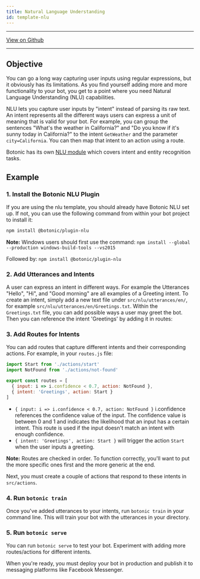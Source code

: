 ```yaml
---
title: Natural Language Understanding
id: template-nlu
---
```


---

[<u>View on Github</u>](https://github.com/hubtype/botonic/tree/master/packages/botonic-cli/templates/nlu)

---

## Objective

You can go a long way capturing user inputs using regular expressions, but it obviously has its limitations. As you find yourself adding more and more functionality to your bot, you get to a point where you need Natural Language Understanding (NLU) capabilities.

NLU lets you capture user inputs by "intent" instead of parsing its raw text. An intent represents all the different ways users can express a unit of meaning that is valid for your bot. For example, you can group the sentences "What's the weather in California?" and "Do you know if it's sunny today in California?" to the intent `GetWeather` and the parameter `city=California`. You can then map that intent to an action using a route.

Botonic has its own [NLU module](/concepts/i18n) which covers intent and entity recognition tasks.

## Example

### 1. Install the Botonic NLU Plugin 
If you are using the nlu template, you should already have Botonic NLU set up.
If not, you can use the following command from within your bot project to install it:

```bash
npm install @botonic/plugin-nlu 
```
**Note:** Windows users should first use the command:
`npm install --global --production windows-build-tools --vs2015`

Followed by: `npm install @botonic/plugin-nlu `

### 2. Add Utterances and Intents
A user can express an intent in different ways. For example the Utterances "Hello", "Hi", and "Good morning" are all examples of a Greeting intent. 
To create an intent, simply add a new text file under `src/nlu/utterances/en/`, for example `src/nlu/utterances/en/Greetings.txt`.
Within the `Greetings.txt` file, you can add possible ways a user may greet the bot. Then you can reference the intent 'Greetings' by adding it in routes:

### 3. Add Routes for Intents

You can add routes that capture different intents and their corresponding actions. For example, in your `routes.js` file:

```javascript
import Start from './actions/start'
import NotFound from './actions/not-found'

export const routes = [
  { input: i => i.confidence < 0.7, action: NotFound },
  { intent: 'Greetings', action: Start }
]
```

- `{ input: i => i.confidence < 0.7, action: NotFound }` i.confidence references the confidence value of the input. The confidence value is 
between 0 and 1 and indicates the likelihood that an input has a certain intent. This route is used if the input doesn't match an intent with enough confidence.
- `{ intent: 'Greetings', action: Start }` will trigger the action `Start` when the user inputs a greeting.

**Note:** Routes are checked in order. To function correctly, you'll want to put the more specific ones first and the more generic at the end.

Next, you must create a couple of actions that respond to these intents in `src/actions`.

### 4. Run `botonic train`
Once you've added utterances to your intents, run `botonic train` in your command line. This will train your bot with the utterances in your directory.

### 5. Run `botonic serve`
You can run `botonic serve` to test your bot. 
Experiment with adding more routes/actions for different intents. 

When you're ready, you must deploy your bot in production and publish it to messaging platforms like Facebook Messenger.

